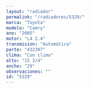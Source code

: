 ```yaml
---
layout: "radiador"
permalink: "/radiadores/5329/"
marca: "Toyota"
modelo: "Camry"
ano: "2005"
motor: "L4 2.4"
transmision: "Automática"
parte: "432307"
clima: "Con clima"
alto: "15 3/4"
ancho: "29"
observaciones: ""
id: "5329"
---
```



